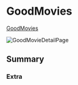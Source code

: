 # GoodMovies
[GoodMovies](https://good-movies-js.herokuapp.com/)

![GoodMovieDetailPage](https://user-images.githubusercontent.com/74742629/114240701-efd64900-9955-11eb-8caa-d01c9d3706be.png)


## Summary

### Extra

